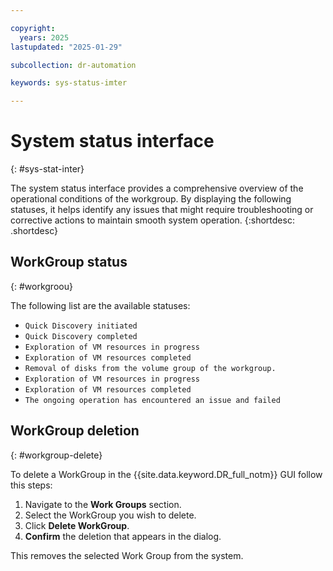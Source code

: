 ```yaml
---

copyright:
  years: 2025
lastupdated: "2025-01-29"

subcollection: dr-automation

keywords: sys-status-imter

---
```


# System status interface
{: #sys-stat-inter}

The system status interface provides a comprehensive overview of the operational conditions of the workgroup. By displaying the following statuses, it helps identify any issues that might require troubleshooting or corrective actions to maintain smooth system operation.
{:shortdesc: .shortdesc}

## WorkGroup status
{: #workgroou}

The following list are the available statuses:

- `Quick Discovery initiated`
- `Quick Discovery completed`
- `Exploration of VM resources in progress`
- `Exploration of VM resources completed`
- `Removal of disks from the volume group of the workgroup.`
- `Exploration of VM resources in progress`
- `Exploration of VM resources completed`
- `The ongoing operation has encountered an issue and failed`

## WorkGroup deletion
{: #workgroup-delete}

To delete a WorkGroup in the {{site.data.keyword.DR_full_notm}} GUI follow this steps:

1. Navigate to the **Work Groups** section.
2. Select the WorkGroup you wish to delete.
3. Click **Delete WorkGroup**.
4. **Confirm** the deletion that appears in the dialog.

This removes the selected Work Group from the system.
